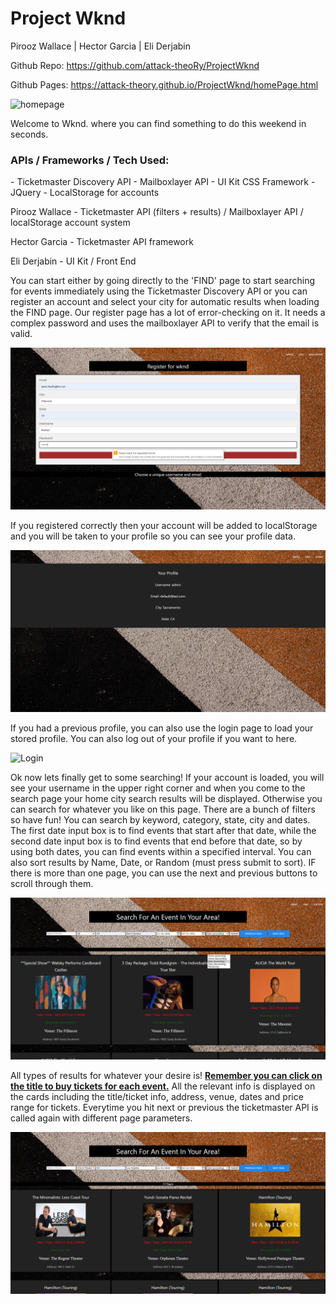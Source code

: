 # Project Wknd


Pirooz Wallace | Hector Garcia | Eli Derjabin

Github Repo: https://github.com/attack-theoRy/ProjectWknd

Github Pages: https://attack-theory.github.io/ProjectWknd/homePage.html

<img src='screenshots\LandingPage.png' alt=homepage>

Welcome to Wknd. where you can find something to do this weekend in seconds. 

<h3> APIs / Frameworks / Tech Used: </h3>
- Ticketmaster Discovery API
- Mailboxlayer API
- UI Kit CSS Framework
- JQuery
- LocalStorage for accounts

Pirooz Wallace - Ticketmaster API (filters + results) / Mailboxlayer API / localStorage account system  

Hector Garcia - Ticketmaster API framework

Eli Derjabin - UI Kit / Front End


You can start either by going directly to the 'FIND' page to start searching for events immediately using the Ticketmaster Discovery API or you can register an account and select your city for automatic results when loading the FIND page.  Our register page has a lot of error-checking on it. It needs a complex password and uses the mailboxlayer API to verify that the email is valid.

<img src='screenshots\Register.png' alt='Register'>

If you registered correctly then your account will be added to localStorage and you will be taken to your profile so you can see your profile data. 

<img src='screenshots\Profile.png' alt='Profile'>

If you had a previous profile, you can also use the login page to load your stored profile. You can also log out of your profile if you want to here.

<img src='screenshots\Login.png'  alt='Login'>

Ok now lets finally get to some searching!  If your account is loaded, you will see your username in the upper right corner and when you come to the search page your home city search results will be displayed. Otherwise you can search for whatever you like on this page. There are a bunch of filters so have fun!  You can search by keyword, category, state, city and dates. The first date input box is to find events that start after that date, while the second date input box is to find events that end before that date, so by using both dates, you can find events within a specified interval. You can also sort results by Name, Date, or Random (must press submit to sort). IF there is more than one page, you can use the next and previous buttons to scroll through them.

<img src='screenshots\SearchResults.png' alt='SearchResults1'>

All types of results for whatever your desire is! <b><u>Remember you can click on the title to buy tickets for each event.</u></b>  All the relevant info is displayed on the cards including the title/ticket info, address, venue, dates and price range for tickets. Everytime you hit next or previous the ticketmaster API is called again with different page parameters. 

<img src='screenshots\SearchResults2.png' alt='SearchResults2'> 




                                           




